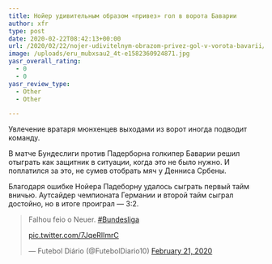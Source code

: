 ```yaml
---
title: Нойер удивительным образом «привез» гол в ворота Баварии
author: xfr
type: post
date: 2020-02-22T08:42:13+00:00
url: /2020/02/22/nojer-udivitelnym-obrazom-privez-gol-v-vorota-bavarii/
image: /uploads/eru_mubxsau2_4t-e1582360924871.jpg
yasr_overall_rating:
  - 0
  - 0
yasr_review_type:
  - Other
  - Other

---
```

Увлечение вратаря мюнхенцев выходами из ворот иногда подводит команду.

В матче Бундеслиги против Падерборна голкипер Баварии решил отыграть как защитник в ситуации, когда это не было нужно. И поплатился за это, не сумев отобрать мяч у Денниса Србены.

Благодаря ошибке Нойера Падеборну удалось сыграть первый тайм вничью. Аутсайдер чемпионата Германии и второй тайм сыграл достойно, но в итоге проиграл &#8212; 3:2.

<blockquote class="twitter-tweet" data-width="550" data-dnt="true">
  <p lang="pt" dir="ltr">
    Falhou feio o Neuer. <a href="https://twitter.com/hashtag/Bundesliga?src=hash&ref_src=twsrc%5Etfw">#Bundesliga</a>
  </p>
  
  <p>
    <a href="https://t.co/7JqeRlImrC">pic.twitter.com/7JqeRlImrC</a>
  </p>
  
  <p>
    &mdash; Futebol Diário (@FutebolDiario10) <a href="https://twitter.com/FutebolDiario10/status/1230959929214808064?ref_src=twsrc%5Etfw">February 21, 2020</a>
  </p>
</blockquote>



&nbsp;